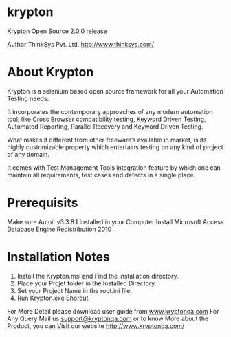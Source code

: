 # krypton

Krypton Open Source 2.0.0 release

Author
ThinkSys Pvt. Ltd.
http://www.thinksys.com/
 
# About Krypton

Krypton is a selenium based open source framework for all your Automation Testing needs.

It incorporates the contemporary approaches of any modern automation tool; like Cross Browser compatibility testing, Keyword Driven Testing, Automated Reporting, Parallel Recovery and Keyword Driven Testing.

What makes it different from other freeware’s available in market, is its highly customizable property which entertains testing on any kind of project of any domain.

It comes with Test Management Tools integration feature by which one can maintain all requirements, test cases and defects in a single place. 
 
# Prerequisits

Make sure Autoit v3.3.8.1 Installed in your Computer
Install Microsoft Access Database Engine Redistribution 2010
 
# Installation Notes

1. Install the Krypton.msi and Find the installation directory.
2. Place your Projet folder in the Installed Directory.
3. Set your Project Name in the root.ini file.
4. Run Krypton.exe Shorcut.

For More Detail please download user guide from www.kryptonqa.com
For Any Query Mail us support@kryptonqa.com or to know More about the Product, you can Visit our  website http://www.kryptonqa.com/
